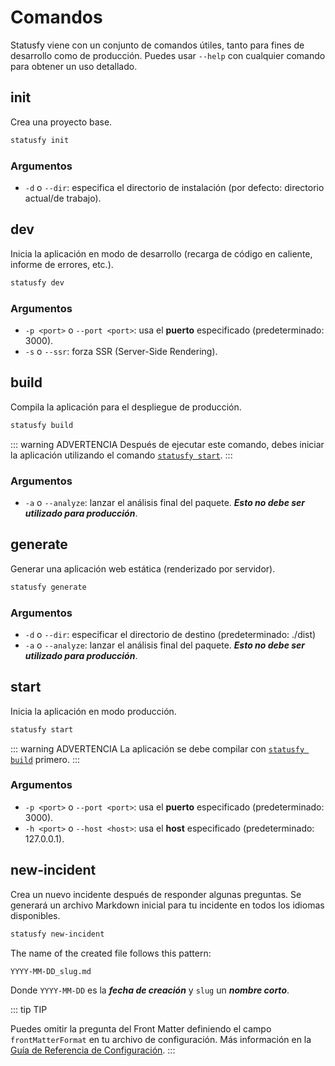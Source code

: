 # Comandos

Statusfy viene con un conjunto de comandos útiles, tanto para fines de desarrollo como de producción. Puedes usar `--help` con cualquier comando para obtener un uso detallado.


## init

Crea una proyecto base.

``` bash
statusfy init
```

### Argumentos

- `-d` o `--dir`: especifica el directorio de instalación (por defecto: directorio actual/de trabajo).

## dev

Inicia la aplicación en modo de desarrollo (recarga de código en caliente, informe de errores, etc.).

``` bash
statusfy dev
```

### Argumentos

- `-p <port>` o `--port <port>`: usa el **puerto** especificado (predeterminado: 3000).
- `-s` o `--ssr`: forza SSR (Server-Side Rendering).

## build

Compila la aplicación para el despliegue de producción.

``` bash
statusfy build
```

::: warning ADVERTENCIA
Después de ejecutar este comando, debes iniciar la aplicación utilizando el comando [`statusfy start`](#start).
:::

### Argumentos

- `-a` o `--analyze`: lanzar el análisis final del paquete. ***Esto no debe ser utilizado para producción***.

## generate

Generar una aplicación web estática (renderizado por servidor).

``` bash
statusfy generate
```

### Argumentos

- `-d` o `--dir`: especificar el directorio de destino (predeterminado: ./dist)
- `-a` o `--analyze`: lanzar el análisis final del paquete. ***Esto no debe ser utilizado para producción***.

## start

Inicia la aplicación en modo producción.

``` bash
statusfy start
```

::: warning ADVERTENCIA
La aplicación se debe compilar con [`statusfy build`](#build) primero.
:::

### Argumentos

- `-p <port>` o `--port <port>`: usa el **puerto** especificado (predeterminado: 3000).
- `-h <port>` o `--host <host>`: usa el **host** especificado (predeterminado: 127.0.0.1).

## new-incident

Crea un nuevo incidente después de responder algunas preguntas. Se generará un archivo Markdown inicial para tu incidente en todos los idiomas disponibles.

``` bash
statusfy new-incident
```

The name of the created file follows this pattern:

```
YYYY-MM-DD_slug.md
```

Donde `YYYY-MM-DD` es la ***fecha de creación*** y `slug` un ***nombre corto***.

::: tip TIP

Puedes omitir la pregunta del Front Matter definiendo el campo `frontMatterFormat` en tu archivo de configuración. Más información en la [Guía de Referencia de Configuración](../config/README.md#frontmatterformat).
:::
